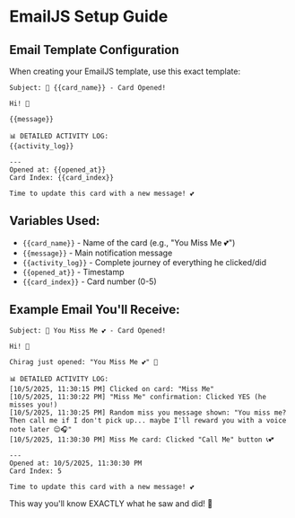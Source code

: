 # EmailJS Setup Guide

## Email Template Configuration

When creating your EmailJS template, use this exact template:

```
Subject: 💌 {{card_name}} - Card Opened!

Hi! 🩷

{{message}}

📊 DETAILED ACTIVITY LOG:
{{activity_log}}

---
Opened at: {{opened_at}}
Card Index: {{card_index}}

Time to update this card with a new message! 💕
```

## Variables Used:
- `{{card_name}}` - Name of the card (e.g., "You Miss Me 💕")
- `{{message}}` - Main notification message
- `{{activity_log}}` - Complete journey of everything he clicked/did
- `{{opened_at}}` - Timestamp
- `{{card_index}}` - Card number (0-5)

## Example Email You'll Receive:

```
Subject: 💌 You Miss Me 💕 - Card Opened!

Hi! 🩷

Chirag just opened: "You Miss Me 💕" 💌

📊 DETAILED ACTIVITY LOG:
[10/5/2025, 11:30:15 PM] Clicked on card: "Miss Me"
[10/5/2025, 11:30:22 PM] "Miss Me" confirmation: Clicked YES (he misses you!)
[10/5/2025, 11:30:25 PM] Random miss you message shown: "You miss me? Then call me if I don't pick up... maybe I'll reward you with a voice note later 😌🎧"
[10/5/2025, 11:30:30 PM] Miss Me card: Clicked "Call Me" button 📞💕

---
Opened at: 10/5/2025, 11:30:30 PM
Card Index: 5

Time to update this card with a new message! 💕
```

This way you'll know EXACTLY what he saw and did! 🤫
